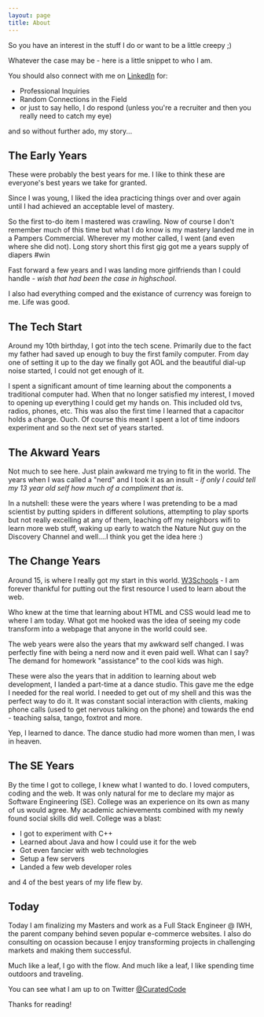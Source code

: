 ```yaml
---
layout: page
title: About
---
```


So you have an interest in the stuff I do or want to be a little creepy ;)

Whatever the case may be - here is a little snippet to who I am.

You should also connect with me on [LinkedIn](https://www.linkedin.com/pub/david-aviles/89/19a/796) for:

- Professional Inquiries
- Random Connections in the Field
- or just to say hello, I do respond (unless you're a recruiter and then you really need to catch my eye) 

and so without further ado, my story...


## The Early Years

These were probably the best years for me. I like to think these are everyone's best years we take for granted.

Since I was young, I liked the idea practicing things over and over again until I had achieved an acceptable level of mastery.

So the first to-do item I mastered was crawling. Now of course I don't remember much of this time but what I do know is my mastery landed me in a Pampers Commercial. Wherever my mother called, I went (and even where she did not). Long story short this first gig got me a years supply of diapers #win

Fast forward a few years and I was landing more girlfriends than I could handle - *wish that had been the case in highschool*. 

I also had everything comped and the existance of currency was foreign to me. Life was good.


## The Tech Start

Around my 10th birthday, I got into the tech scene. Primarily due to the fact my father had saved up enough to buy the first family computer. From day one of setting it up to the day we finally got AOL and the beautiful dial-up noise started, I could not get enough of it. 

I spent a significant amount of time learning about the components a traditional computer had. When that no longer satisfied my interest, I moved to opening up everything I could get my hands on. This included old tvs, radios, phones, etc. This was also the first time I learned that a capacitor holds a charge. Ouch. Of course this meant I spent a lot of time indoors experiment and so the next set of years started.


## The Akward Years

Not much to see here. Just plain awkward me trying to fit in the world. The years when I was called a "nerd" and I took it as an insult - *if only I could tell my 13 year old self how much of a compliment that is*.

In a nutshell: these were the years where I was pretending to be a mad scientist by putting spiders in different solutions, attempting to play sports but not really excelling at any of them, leaching off my neighbors wifi to learn more web stuff, waking up early to watch the Nature Nut guy on the Discovery Channel and well....I think you get the idea here :)

## The Change Years

Around 15, is where I really got my start in this world. [W3Schools](http://www.w3schools.com/) - I am forever thankful for putting out the first resource I used to learn about the web.

Who knew at the time that learning about HTML and CSS would lead me to where I am today. What got me hooked was the idea of seeing my code transform into a webpage that anyone in the world could see.  

The web years were also the years that my awkward self changed. I was perfectly fine with being a nerd now and it even paid well. What can I say? The demand for homework "assistance" to the cool kids was high.

These were also the years that in addition to learning about web development, I landed a part-time at a dance studio. This gave me the edge I needed for the real world. I needed to get out of my shell and this was the perfect way to do it. It was constant social interaction with clients, making phone calls (used to get nervous talking on the phone) and towards the end - teaching salsa, tango, foxtrot and more.

Yep, I learned to dance. The dance studio had more women than men, I was in heaven.

## The SE Years

By the time I got to college, I knew what I wanted to do. I loved computers, coding and the web. It was only natural for me to declare my major as Software Engineering (SE). College was an experience on its own as many of us would agree. My academic achievements combined with my newly found social skills did well. College was a blast:
- I got to experiment with C++
- Learned about Java and how I could use it for the web
- Got even fancier with web technologies
- Setup a few servers
- Landed a few web developer roles

and 4 of the best years of my life flew by.

## Today

Today I am finalizing my Masters and work as a Full Stack Engineer @ IWH, the parent company behind seven popular e-commerce websites. I also do consulting on ocassion because I enjoy transforming projects in challenging markets and making them successful. 

Much like a leaf, I go with the flow. And much like a leaf, I like spending time outdoors and traveling.

You can see what I am up to on Twitter [@CuratedCode](https://twitter.com/CuratedCode)

Thanks for reading!
